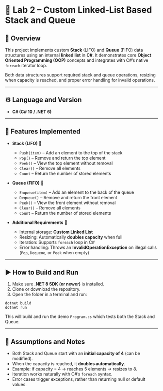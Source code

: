 # 🧩 Lab 2 – Custom Linked-List Based Stack and Queue  

## 🔎 Overview  
This project implements custom **Stack** (LIFO) and **Queue** (FIFO) data structures using an internal **linked list** in **C#**. It demonstrates core **Object Oriented Programming (OOP)** concepts and integrates with C#’s native `foreach` iterator loop.  

Both data structures support required stack and queue operations, resizing when capacity is reached, and proper error handling for invalid operations.  

---

## ⚙️ Language and Version  
- **C# (C# 10 / .NET 6)**  

---

## 🚀 Features Implemented  

- **Stack (LIFO)** 🥞  
  - `Push(item)` – Add an element to the top of the stack  
  - `Pop()` – Remove and return the top element  
  - `Peek()` – View the top element without removal  
  - `Clear()` – Remove all elements  
  - `Count` – Return the number of stored elements  

- **Queue (FIFO)** 🚌  
  - `Enqueue(item)` – Add an element to the back of the queue  
  - `Dequeue()` – Remove and return the front element  
  - `Peek()` – View the front element without removal  
  - `Clear()` – Remove all elements  
  - `Count` – Return the number of stored elements  

- **Additional Requirements** 🧮  
  - Internal storage: **Custom Linked List**  
  - Resizing: Automatically **doubles capacity** when full  
  - Iteration: Supports `foreach` loop in C#  
  - Error handling: Throws an **InvalidOperationException** on illegal calls (`Pop`, `Dequeue`, or `Peek` when empty)  

---

## ▶️ How to Build and Run  

1. Make sure **.NET 8 SDK (or newer)** is installed.  
2. Clone or download the repository.  
3. Open the folder in a terminal and run:  

```
dotnet build
dotnet run
```  

This will build and run the demo `Program.cs` which tests both the Stack and Queue.  

---

## 📝 Assumptions and Notes  
- Both Stack and Queue start with an **initial capacity of 4** (can be modified).  
- When the capacity is reached, it **doubles automatically**.  
- Example: if capacity = 4 → reaches 5 elements → resizes to 8.  
- Iteration works naturally with C#’s `foreach` syntax.  
- Error cases trigger exceptions, rather than returning null or default values.
